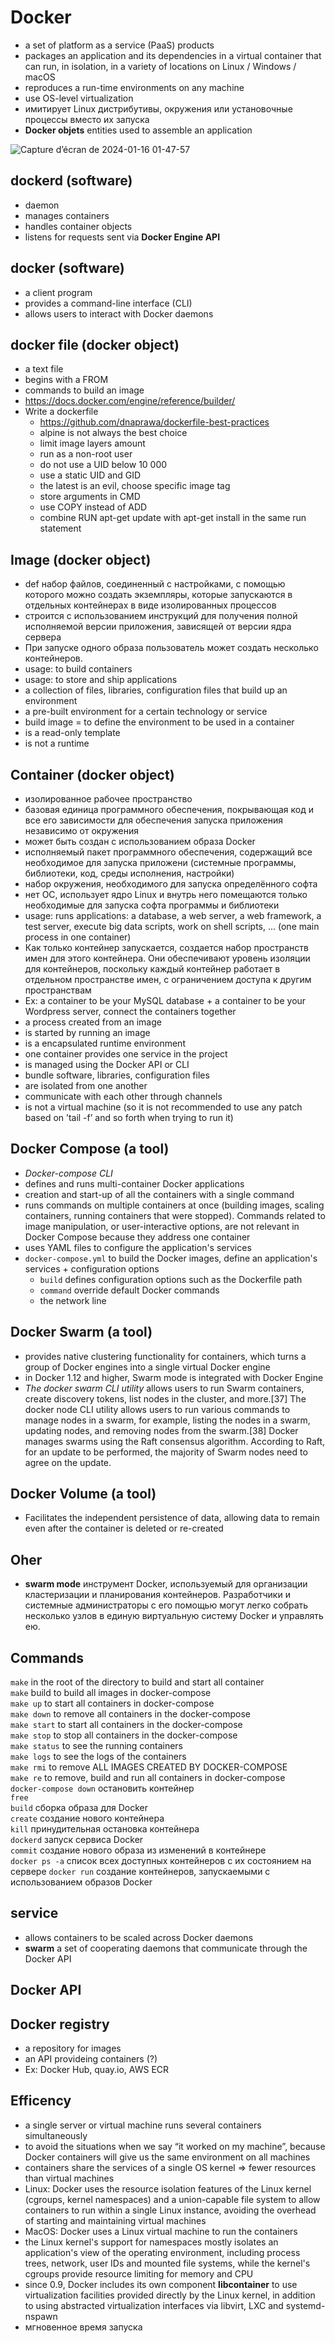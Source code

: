 
# Docker 
* a set of platform as a service (PaaS) products 
* packages an application and its dependencies in a virtual container that can run, in isolation, in a variety of locations on Linux / Windows / macOS
* reproduces a run-time environments on any machine
* use OS-level virtualization
* имитирует Linux дистрибутивы, окружения или установочные процессы вместо их запуска
* **Docker objets** entities used to assemble an application

![Capture d’écran de 2024-01-16 01-47-57](https://github.com/akostrik/inception/assets/22834202/29a86b2f-bb7f-4297-b2ac-3a3a7a57194a)

## dockerd (software)
* daemon
* manages containers
* handles container objects
* listens for requests sent via **Docker Engine API**

## docker (software)
* a client program
* provides a command-line interface (CLI)
* allows users to interact with Docker daemons

## docker file (docker object)
* a text file
* begins with a FROM
* commands to build an image
* https://docs.docker.com/engine/reference/builder/ 
* Write a dockerfile
  + https://github.com/dnaprawa/dockerfile-best-practices  
  + alpine is not always the best choice
  + limit image layers amount
  + run as a non-root user
  + do not use a UID below 10 000
  + use a static UID and GID
  + the latest is an evil, choose specific image tag
  + store arguments in CMD
  + use COPY instead of ADD
  + combine RUN apt-get update with apt-get install in the same run statement

## Image (docker object)
* def набор файлов, соединенный с настройками, с помощью которого можно создать экземпляры, которые запускаются в отдельных контейнерах в виде изолированных процессов
* строится с использованием инструкций для получения полной исполняемой версии приложения, зависящей от версии ядра сервера
* При запуске одного образа пользователь может создать несколько контейнеров.
* usage: to build containers
* usage: to store and ship applications
* a collection of files, libraries, configuration files that build up an environment
* a pre-built environment for a certain technology or service
* build image = to define the environment to be used in a container
* is a read-only template
* is not a runtime

## Container (docker object)
* изолированное рабочее пространство
* базовая единица программного обеспечения, покрывающая код и все его зависимости для обеспечения запуска приложения независимо от окружения
* может быть создан с использованием образа Docker
* исполняемый пакет программного обеспечения, содержащий все необходимое для запуска приложени (системные программы, библиотеки, код, среды исполнения, настройки)
* набор окружения, необходимого для запуска определённого софта
* нет ОС, использует ядро Linux и внутрь него помещаются только необходимые для запуска софта программы и библиотеки
* usage: runs applications: a database, a web server, a web framework, a test server, execute big data scripts, work on shell scripts, ... (one main process in one container)
* Как только контейнер запускается, создается набор пространств имен для этого контейнера. Они обеспечивают уровень изоляции для контейнеров, поскольку каждый контейнер работает в отдельном пространстве имен, с ограничением доступа к другим пространствам
* Ex: a container to be your MySQL database + a container to be your Wordpress server, connect the containers together
* a process created from an image
* is started by running an image
* is a encapsulated runtime environment
* one container provides one service in the project
* is managed using the Docker API or CLI
* bundle software, libraries, configuration files
* are isolated from one another
* communicate with each other through channels
* is not a virtual machine (so it is not recommended to use any patch based on ’tail -f’ and so forth when trying to run it)

## Docker Compose (a tool)
* _Docker-compose CLI_
* defines and runs multi-container Docker applications
* creation and start-up of all the containers with a single command
* runs commands on multiple containers at once (building images, scaling containers, running containers that were stopped). Commands related to image manipulation, or user-interactive options, are not relevant in Docker Compose because they address one container
* uses YAML files to configure the application's services
* `docker-compose.yml` to build the Docker images, define an application's services + configuration options
    + `build` defines configuration options such as the Dockerfile path
    + `command` override default Docker commands
    + the network line

## Docker Swarm (a tool)
* provides native clustering functionality for containers, which turns a group of Docker engines into a single virtual Docker engine
* in Docker 1.12 and higher, Swarm mode is integrated with Docker Engine
* _The docker swarm CLI utility_ allows users to run Swarm containers, create discovery tokens, list nodes in the cluster, and more.[37] The docker node CLI utility allows users to run various commands to manage nodes in a swarm, for example, listing the nodes in a swarm, updating nodes, and removing nodes from the swarm.[38] Docker manages swarms using the Raft consensus algorithm. According to Raft, for an update to be performed, the majority of Swarm nodes need to agree on the update.

## Docker Volume (a tool)
* Facilitates the independent persistence of data, allowing data to remain even after the container is deleted or re-created

## Oher
* **swarm mode** инструмент Docker, используемый для организации кластеризации и планирования контейнеров. Разработчики и системные администраторы с его помощью могут легко собрать несколько узлов в единую виртуальную систему Docker и управлять ею.

## Commands
`make` in the root of the directory to build and start all container  
`make` build to build all images in docker-compose  
`make up` to start all containers in docker-compose  
`make down` to remove all containers in the docker-compose   
`make start` to start all containers in the docker-compose   
`make stop` to stop all containers in the docker-compose  
`make status` to see the running containers  
`make logs` to see the logs of the containers  
`make rmi` to remove ALL IMAGES CREATED BY DOCKER-COMPOSE  
`make re` to remove, build and run all containers in docker-compose  
`docker-compose down` остановить контейнер  
`free`  
`build` сборка образа для Docker  
`create` создание нового контейнера  
`kill` принудительная остановка контейнера  
`dockerd` запуск сервиса Docker  
`commit` создание нового образа из изменений в контейнере  
`docker ps -a` список всех доступных контейнеров с их состоянием на сервере
`docker run` создание контейнеров, запускаемыми с использованием образов Docker

## service
* allows containers to be scaled across Docker daemons
* **swarm** a set of cooperating daemons that communicate through the Docker API

## Docker API

## Docker registry
* a repository for images
* an API provideing containers (?)
* Ex: Docker Hub, quay.io, AWS ECR

## Efficency
* a single server or virtual machine runs several containers simultaneously
* to avoid the situations when we say “it worked on my machine”, because Docker containers will give us the same environment on all machines
* containers share the services of a single OS kernel => fewer resources than virtual machines  
* Linux: Docker uses the resource isolation features of the Linux kernel (cgroups, kernel namespaces) and a union-capable file system to allow containers to run within a single Linux instance, avoiding the overhead of starting and maintaining virtual machines
* MacOS: Docker uses a Linux virtual machine to run the containers
* the Linux kernel's support for namespaces mostly isolates an application's view of the operating environment, including process trees, network, user IDs and mounted file systems, while the kernel's cgroups provide resource limiting for memory and CPU 
* since 0.9, Docker includes its own component **libcontainer** to use virtualization facilities provided directly by the Linux kernel, in addition to using abstracted virtualization interfaces via libvirt, LXC and systemd-nspawn
* мгновенное время запуска

